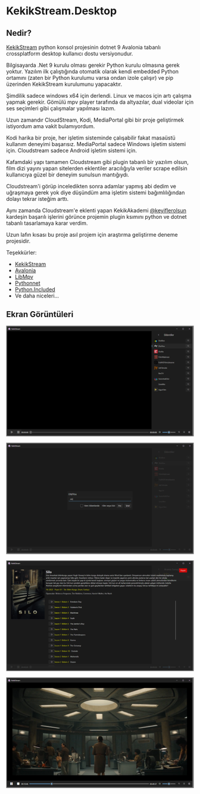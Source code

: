 # KekikStream.Desktop

## Nedir? 

[KekikStream](https://github.com/keyiflerolsun/KekikStream) python konsol projesinin dotnet 9 Avalonia tabanlı crossplatform desktop kullanıcı dostu versiyonudur.

Bilgisayarda .Net 9  kurulu olması gerekir Python kurulu olmasına gerek yoktur. 
Yazılım ilk çalıştığında otomatik olarak kendi embedded Python ortamını (zaten bir Python kurulumu varsa ondan izole çalışır) ve pip üzerinden KekikStream kurulumunu yapacaktır.

Şimdilik sadece windows x64 için derlendi. Linux ve macos için artı çalışma yapmak gerekir.
Gömülü mpv player tarafında da altyazılar, dual videolar için ses seçimleri gibi çalışmalar yapılması lazım.

Uzun zamandır CloudStream, Kodi, MediaPortal gibi bir proje geliştirmek istiyordum ama vakit bulamıyordum.

Kodi harika bir proje, her işletim sisteminde çalışabilir fakat masaüstü kullanım deneyimi başarısız.
MediaPortal sadece Windows işletim sistemi için.
Cloudstream sadece Android işletim sistemi için.

Kafamdaki yapı tamamen Cloudstream gibi plugin tabanlı bir yazılım olsun, film dizi yayını yapan sitelerden eklentiler aracılığıyla veriler scrape edilsin kullanıcıya güzel bir deneyim sunulsun mantığıydı.

Cloudstream'i görüp inceledikten sonra adamlar yapmış abi dedim ve uğraşmaya gerek yok diye düşündüm ama işletim sistemi bağımlılığından dolayı tekrar isteğim arttı.

Aynı zamanda Cloudstream'e eklenti yapan KekikAkademi [@keyiflerolsun](https://github.com/keyiflerolsun) kardeşin başarılı işlerini görünce projemin plugin ksımını python ve dotnet tabanlı tasarlamaya karar verdim.

Uzun lafın kısası bu proje asıl projem için araştırma geliştirme deneme projesidir.

Teşekkürler:

+ [KekikStream](https://github.com/keyiflerolsun/KekikStream) 
+ [Avalonia](https://github.com/AvaloniaUI/Avalonia)
+ [LibMpv](https://github.com/homov/LibMpv)
+ [Pythonnet](https://github.com/pythonnet/pythonnet) 
+ [Python.Included](https://github.com/henon/Python.Included)
+ Ve daha niceleri... 


## Ekran Görüntüleri

![](images/1.PNG)

![](images/2.PNG)

![](images/3.PNG)

![](images/4.PNG)
